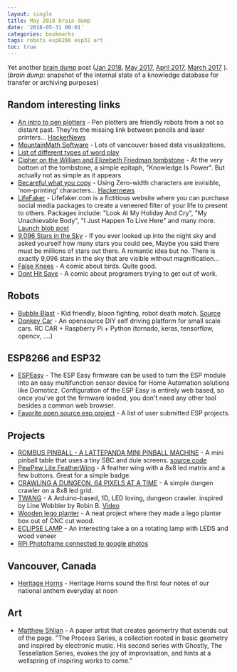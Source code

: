 ```yaml
---
layout: single
title: May 2018 brain dump 
date: '2018-05-31 00:01'
categories: bookmarks
tags: robots esp8266 esp32 art
toc: true
---
```


Yet another [brain dump](https://en.wikipedia.org/wiki/Brain_dump) post ([Jan 2018](/january-2018-brain-dump), [May 2017](/notes-from-may_2017), [April 2017](/notes-from-april_2017), [March 2017](/notes-from-march_2017) ). (*brain dump:* snapshot of the internal state of a knowledge database for transfer or archiving purposes) 


## Random interesting links

* [An intro to pen plotters](http://www.tobiastoft.com/posts/an-intro-to-pen-plotters) - Pen plotters are friendly robots from a not so distant past. They're the missing link between pencils and laser printers... [HackerNews](https://news.ycombinator.com/item?id=16495236)
* [MountainMath Software](https://mountainmath.ca/) - Lots of vancouver based data visualizations. 
* [List of different types of word play](https://en.wikipedia.org/wiki/List_of_forms_of_word_play) 
* [Cipher on the William and Elizebeth Friedman tombstone](http://elonka.com/friedman/) - At the very bottom of the tombstone, a simple epitaph, "Knowledge Is Power". But actually not as simple as it appears
* [Becareful what you copy](https://medium.com/@umpox/be-careful-what-you-copy-invisibly-inserting-usernames-into-text-with-zero-width-characters-18b4e6f17b66) - Using Zero-width characters are invisible, ‘non-printing’ characters... [Hackernews](https://news.ycombinator.com/item?id=16749422) 
* [LifeFaker](http://lifefaker.com/?=HackerNews) - Lifefaker.com is a fictitious website where you can purchase social media packages to create a veneered filter of your life to present to others. Packages include: "Look At My Holiday And Cry", "My Unachievable Body", "I Just Happen To Live Here" and many more. [Launch blob post](https://sanctus.io/social-media-mental-health-b1803b6b475f)
* [9,096 Stars in the Sky](http://www.skyandtelescope.com/astronomy-resources/how-many-stars-night-sky-09172014/) - If you ever looked up into the night sky and asked yourself how many stars you could see, Maybe you said there must be millions of stars out there. A romantic idea but no. There is exactly 9,096 stars in the sky that are visible without magnification...
* [False Knees](http://falseknees.com/) - A comic about birds. Quite good. 
* [Dont Hit Save](http://donthitsave.com/) - A comic about programers trying to get out of work. 

## Robots 

* [Bubble Blast](https://www.niklasroy.com/bubbleblast/) - Kid friendly, bloon fighting, robot death match. [Source](https://hackaday.com/2018/03/17/balloons-and-bubbles-make-for-kid-friendly-robot-deathmatch/) 
* [Donkey Car](http://www.donkeycar.com/) - An opensource DIY self driving platform for small scale cars. RC CAR  +  Raspberry Pi + Python (tornado, keras, tensorflow, opencv, ....) 

## ESP8266 and ESP32 

* [ESPEasy](https://www.letscontrolit.com/wiki/index.php/ESPEasy) - The ESP Easy firmware can be used to turn the ESP module into an easy multifunction sensor device for Home Automation solutions like Domoticz. Configuration of the ESP Easy is entirely web based, so once you've got the firmware loaded, you don't need any other tool besides a common web browser.
* [Favorite open source esp project](https://www.reddit.com/r/esp8266/comments/86csl3/whats_your_favorite_open_source_esp_project/) - A list of user submitted ESP projects. 

## Projects 

* [ROMBUS PINBALL - A LATTEPANDA MINI PINBALL MACHINE](https://circuitbeard.co.uk/2018/05/12/rombus-pinball-a-lattepanda-mini-pinball-machine/) - A mini pinball table that uses a tiny SBC and dule screens. [source code](https://github.com/circuitbeard/rombus-pinball) 
* [PewPew Lite FeatherWing](https://www.tindie.com/products/deshipu/pewpew-lite-featherwing/?pt=ac_prod_search) - A feather wing with a 8x8 led matrix and a few buttons. Great for a simple badge.
* [CRAWLING A DUNGEON, 64 PIXELS AT A TIME](https://hackaday.com/2018/05/05/crawling-a-dungeon-64-pixels-at-a-time/) - A simple dungen crawler on a 8x8 led grid. 
* [TWANG](https://github.com/Critters/TWANG) - A Arduino-based, 1D, LED loving, dungeon crawler. inspired by Line Wobbler by Robin B. [Video](https://www.youtube.com/watch?v=9yf_VINmbTE&list=PL1_Z89_x_Dff-XhOxlx6sQ38wJqe1X2M0)
* [Wooden lego planter](http://www.notcot.com/archives/2015/06/plant-experiment1.php) - A neat project where they made a lego planter box out of CNC cut wood. 
* [ECLIPSE LAMP](http://www.instructables.com/id/Eclipse-Lamp/) - An interesting take a on a rotating lamp with LEDS and wood veneer 
* [RPi Photoframe connected to google photos](https://mrworf.github.io/photoframe/2018/02/26/setting-up-photoframe) 

## Vancouver, Canada 

* [Heritage Horns](https://www.canadaplace.ca/experience/heritage-horns/) -  Heritage Horns sound the first four notes of our national anthem everyday at noon

## Art 

* [Matthew Shlian](https://ghostly.com/artists/matthew-shlian) - A paper artist that creates geomertry that extends out of the page. "The Process Series, a collection rooted in basic geometry and inspired by electronic music. His second series with Ghostly, The Tessellation Series, evokes the joy of improvisation, and hints at a wellspring of inspiring works to come." 
